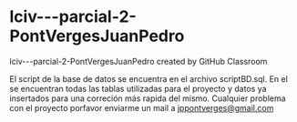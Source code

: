 # lciv---parcial-2-PontVergesJuanPedro
lciv---parcial-2-PontVergesJuanPedro created by GitHub Classroom

El script de la base de datos se encuentra en el archivo scriptBD.sql. En el se encuentran todas las tablas utilizadas para el proyecto y datos ya insertados para una correción más rapida del mismo.
Cualquier problema con el proyecto porfavor enviarme un mail a jppontverges@gmail.com
